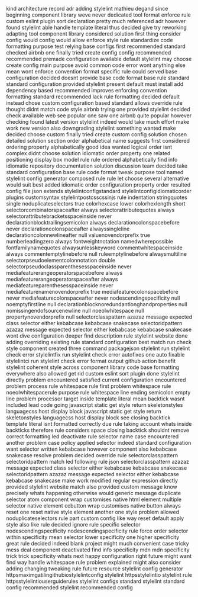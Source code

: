 kind architecture record adr adding stylelint mathieu degand since beginning component library weve never dedicated tool format enforce rule custom eslint plugin sort declaration pretty much referenced adr however found stylelint able handle template literal thus decided give try reworking adapting tool component library considered solution first thing consider config would config would allow enforce style rule standardize code formatting purpose test relying base configs first recommended standard checked airbnb one finally tried create config config recommended recommended premade configuration available default stylelint may choose create config main purpose avoid common code error wont anything else mean wont enforce convention format specific rule could served base configuration decided doesnt provide base code format base rule standard standard configuration provided stylelint present default must install add dependency based recommended improves enforcing convention formatting standard recommended lack rule formatting decided default instead chose custom configuration based standard allows override rule thought didnt match code style airbnb trying one provided stylelint decided check available web see popular one saw one airbnb quite popular however checking found latest version stylelint indeed would take much effort make work new version also downgrading stylelint something wanted make decided choose custom finally tried create custom config solution chosen detailed solution section order alphabetical name suggests first considered ordering property alphabetically good idea wanted logical order isnt complex didnt choose solution idiomatic order property one related positioning display box model rule rule ordered alphabetically find info idiomatic repository documentation solution discussion team decided take standard configuration base rule code format tweak purpose tool named stylelint config generator composed rule rule let choose several alternative would suit best added idiomatic order configuration property order resulted config file json extends stylelintconfigstandard stylelintconfigidiomaticorder plugins customsyntax stylelintpostcsscssinjs rule indentation stringquotes single noduplicateselectors true colorhexcase lower colorhexlength short selectorcombinatorspaceafter always selectorattributequotes always selectorattributebracketsspaceinside never declarationblocktrailingsemicolon always declarationcolonspacebefore never declarationcolonspaceafter alwayssingleline declarationcolonnewlineafter null valuenovendorprefix true numberleadingzero always fontweightnotation namedwherepossible fontfamilynamequotes alwaysunlesskeyword commentwhitespaceinside always commentemptylinebefore null ruleemptylinebefore alwaysmultiline selectorpseudoelementcolonnotation double selectorpseudoclassparenthesesspaceinside never mediafeaturerangeoperatorspacebefore always mediafeaturerangeoperatorspaceafter always mediafeatureparenthesesspaceinside never mediafeaturenamenovendorprefix true mediafeaturecolonspacebefore never mediafeaturecolonspaceafter never nodescendingspecificity null noemptyfirstline null declarationblocknoredundantlonghandproperties null nomissingendofsourcenewline null noeolwhitespace null propertynovendorprefix null selectorclasspattern azazaz message expected class selector either kebabcase kebabcase snakecase selectoridpattern azazaz message expected selector either kebabcase kebabcase snakecase wont dive configuration deeper find description rule stylelint website done adding overriding existing rule standard configuration best match run check style component created three command packagejson stylelint run stylelint check error stylelintfix run stylelint check error autofixes one auto fixable stylelintci run stylelint check error format output github action benefit stylelint coherent style across component library code base formatting everywhere also allowed get rid custom eslint sort plugin done stylelint directly problem encountered satisfied current configuration encountered problem process rule whitespace rule first problem whitespace rule noeolwhitespacerule purpose rule whitespace line ending semicolon empty line problem processor target inside template literal mean backtick wasnt included lead code going javascript static get style return skeletonstyles languagecss host display block javascript static get style return skeletonstyles languagecss host display block see closing backtick template literal isnt formatted correctly due rule taking account whats inside backticks therefore rule considers space closing backtick shouldnt remove correct formatting led deactivate rule selector name case encountered another problem case policy applied selector indeed standard configuration want selector written kebabcase however component also kebabcase snakecase resolve problem decided override rule selectorclasspattern selectoridpattern match led following rule json selectorclasspattern azazaz message expected class selector either kebabcase kebabcase snakecase selectoridpattern azazaz message expected selector either kebabcase kebabcase snakecase make work modified regular expression directly provided stylelint website match also provided custom message know precisely whats happening otherwise would generic message duplicate selector atom component wrap customises native html element multiple selector native element ccbutton wrap customises native button always reset one reset native style element another one style problem allowed noduplicateselectors rule part custom config like way reset default apply style also like rule decided ignore rule specific selector nodescendingspecificity nodescendingspecificity rule force order selector within specificity mean selector lower specificity one higher specificity great rule decided indeed blank project might much convenient case tricky mess deal component deactivated find info specificity mdn mdn specificity trick trick specificity whats next happy configuration right future might want find way handle whitespace rule problem explained might also consider adding changing tweaking rule future resource stylelint config generator httpsmaximgatilingithubiostylelintconfig stylelint httpsstylelintio stylelint rule httpsstylelintiouserguiderules stylelint configs standard stylelint standard config recommended stylelint recommended config